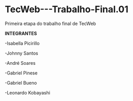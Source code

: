 # TecWeb---Trabalho-Final.01
Primeira etapa do trabalho final de TecWeb


**INTEGRANTES**

-Isabella Picirillo

-Johnny Santos

-André Soares

-Gabriel Pinese

-Gabriel Bueno

-Leonardo Kobayashi
